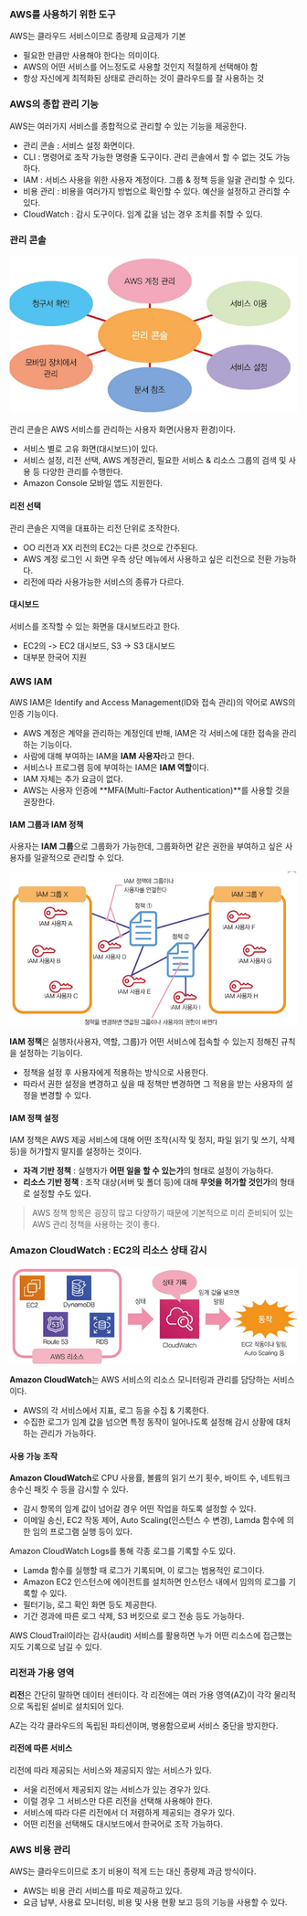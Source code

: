 ### AWS를 사용하기 위한 도구
AWS는 클라우드 서비스이므로 종량제 요금제가 기본
- 필요한 만큼만 사용해야 한다는 의미이다.
- AWS의 어떤 서비스를 어느정도로 사용할 것인지 적절하게 선택해야 함
- 항상 자신에게 최적화된 상태로 관리하는 것이 클라우드를 잘 사용하는 것

### AWS의 종합 관리 기능

AWS는 여러가지 서비스를 종합적으로 관리할 수 있는 기능을 제공한다.

- 관리 콘솔 : 서비스 설정 화면이다.
- CLI : 명령어로 조작 가능한 명령줄 도구이다. 관리 콘솔에서 할 수 없는 것도 가능하다.
- IAM : 서비스 사용을 위한 사용자 계정이다. 그룹 & 정책 등을 일괄 관리할 수 있다.
- 비용 관리 : 비용을 여러가지 방법으로 확인할 수 있다. 예산을 설정하고 관리할 수 있다.
- CloudWatch : 감시 도구이다. 임계 값을 넘는 경우 조치를 취할 수 있다.

### 관리 콘솔

![aws16.png](image%2Faws16.png)

관리 콘솔은 AWS 서비스를 관리하는 사용자 화면(사용자 환경)이다.
- 서비스 별로 고유 화면(대시보드)이 있다.
- 서비스 설정, 리전 선택, AWS 계정관리, 필요한 서비스 & 리소스 그룹의 검색 및 사용 등 다양한 관리를 수행한다.
- Amazon Console 모바일 앱도 지원한다.

#### 리전 선택

관리 콘솔은 지역을 대표하는 리전 단위로 조작한다.
- OO 리전과 XX 리전의 EC2는 다른 것으로 간주된다.
- AWS 계정 로그인 시 화면 우측 상단 메뉴에서 사용하고 싶은 리전으로 전환 가능하다.
- 리전에 따라 사용가능한 서비스의 종류가 다르다.

#### 대시보드

서비스를 조작할 수 있는 화면을 대시보드라고 한다.
- EC2의 -> EC2 대시보드, S3 -> S3 대시보드
- 대부분 한국어 지원

### AWS IAM

AWS IAM은 Identify and Access Management(ID와 접속 관리)의 약어로 AWS의 인증 기능이다.
- AWS 계정은 계약을 관리하는 계정인데 반해, IAM은 각 서비스에 대한 접속을 관리하는 기능이다.
- 사람에 대해 부여하는 IAM을 **IAM 사용자**라고 한다.
- 서비스나 프로그램 등에 부여하는 IAM은 **IAM 역할**이다.
- IAM 자체는 추가 요금이 없다.
- AWS는 사용자 인증에 **MFA(Multi-Factor Authentication)**를 사용할 것을 권장한다.

#### IAM 그룹과 IAM 정책

사용자는 **IAM 그룹**으로 그룹화가 가능한데, 그룹화하면 같은 권한을 부여하고 싶은 사용자를 일괄적으로 관리할 수 있다.

![aws17.png](image%2Faws17.png)

**IAM 정책**은 실행자(사용자, 역할, 그룹)가 어떤 서비스에 접속할 수 있는지 정해진 규칙을 설정하는 기능이다.
- 정책을 설정 후 사용자에게 적용하는 방식으로 사용한다.
- 따라서 권한 설정을 변경하고 싶을 때 정책만 변경하면 그 적용을 받는 사용자의 설정을 변경할 수 있다.

#### IAM 정책 설정

IAM 정책은 AWS 제공 서비스에 대해 어떤 조작(시작 및 정지, 파일 읽기 및 쓰기, 삭제 등)을 허가할지 말지를 설정하는 것이다.
- **자격 기반 정책** : 실행자가 **어떤 일을 할 수 있는가**의 형태로 설정이 가능하다.
- **리소스 기반 정책** : 조작 대상(서버 및 폴더 등)에 대해 **무엇을 허가할 것인가**의 형태로 설정할 수도 있다.

> AWS 정책 항목은 굉장히 많고 다양하기 때문에 기본적으로 미리 준비되어 있는 AWS 관리 정책을 사용하는 것이 좋다.

### Amazon CloudWatch : EC2의 리소스 상태 감시

![aws18.png](image%2Faws18.png)

**Amazon CloudWatch**는 AWS 서비스의 리소스 모니터링과 관리를 담당하는 서비스이다.
- AWS의 각 서비스에서 지표, 로그 등을 수집 & 기록한다.
- 수집한 로그가 임계 값을 넘으면 특정 동작이 일어나도록 설정해 감시 상황에 대처하는 관리가 가능하다.

#### 사용 가능 조작

**Amazon CloudWatch**로 CPU 사용률, 볼륨의 읽기 쓰기 횟수, 바이트 수, 네트워크 송수신 패킷 수 등을 감시할 수 있다.
- 감시 항목의 임계 값이 넘어갈 경우 어떤 작업을 하도록 설정할 수 있다.
- 이메일 송신, EC2 작동 제어, Auto Scaling(인스턴스 수 변경), Lamda 함수에 의한 임의 프로그램 실행 등이 있다.

Amazon CloudWatch Logs를 통해 각종 로그를 기록할 수도 있다.
- Lamda 함수를 실행할 때 로그가 기록되며, 이 로그는 범용적인 로그이다.
- Amazon EC2 인스턴스에 에이전트를 설치하면 인스턴스 내에서 임의의 로그를 기록할 수 있다.
- 필터기능, 로그 확인 화면 등도 제공한다.
- 기간 경과에 따른 로그 삭제, S3 버킷으로 로그 전송 등도 가능하다.

AWS CloudTrail이라는 감사(audit) 서비스를 활용하면 누가 어떤 리소스에 접근했는지도 기록으로 남길 수 있다.

### 리전과 가용 영역

**리전**은 간단히 말하면 데이터 센터이다. 각 리전에는 여러 가용 영역(AZ)이 각각 물리적으로 독립된 설비로 설치되어 있다.

AZ는 각각 클라우드의 독립된 파티션이며, 병용함으로써 서비스 중단을 방지한다.

#### 리전에 따른 서비스

리전에 따라 제공되는 서비스와 제공되지 않는 서비스가 있다.
- 서울 리전에서 제공되지 않는 서비스가 있는 경우가 있다.
- 이럴 경우 그 서비스만 다른 리전을 선택해 사용해야 한다.
- 서비스에 따라 다른 리전에서 더 저렴하게 제공되는 경우가 있다.
- 어떤 리전을 선택해도 대시보드에서 한국어로 조작 가능하다.

### AWS 비용 관리

AWS는 클라우드이므로 초기 비용이 적게 드는 대신 종량제 과금 방식이다.
- AWS는 비용 관리 서비스를 따로 제공하고 있다.
- 요금 납부, 사용료 모니터링, 비용 및 사용 현황 보고 등의 기능을 사용할 수 있다.